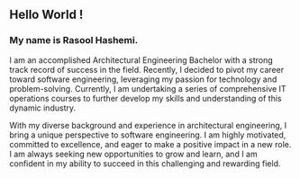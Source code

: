 ## Hello World !
### My name is Rasool Hashemi.

I am an accomplished Architectural Engineering Bachelor with a strong track record of success in the field. Recently, I decided to pivot my career toward software engineering, leveraging my passion for technology and problem-solving. Currently, I am undertaking a series of comprehensive IT operations courses to further develop my skills and understanding of this dynamic industry.

With my diverse background and experience in architectural engineering, I bring a unique perspective to software engineering. I am highly motivated, committed to excellence, and eager to make a positive impact in a new role. I am always seeking new opportunities to grow and learn, and I am confident in my ability to succeed in this challenging and rewarding field.


